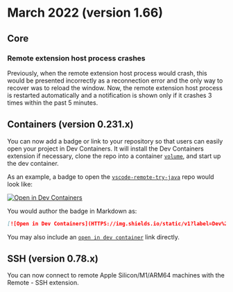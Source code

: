 # March 2022 (version 1.66)

## Core

### Remote extension host process crashes

Previously, when the remote extension host process would crash, this would be
presented incorrectly as a reconnection error and the only way to recover was to
reload the window. Now, the remote extension host process is restarted
automatically and a notification is shown only if it crashes 3 times within the
past 5 minutes.

## Containers (version 0.231.x)

You can now add a badge or link to your repository so that users can easily open
your project in Dev Containers. It will install the Dev Containers extension if
necessary, clone the repo into a container
[`volume`](HTTPS://code.visualstudio.com/remote/advancedcontainers/improve-performance#_use-clone-repository-in-container-volume),
and start up the dev container.

As an example, a badge to open the
[`vscode-remote-try-java`](HTTPS://github.com/microsoft/vscode-remote-try-java)
repo would look like:

[![Open in Dev Containers](HTTPS://img.shields.io/static/v1?label=Dev%20-%20Containers&message=Open&color=blue&logo=visualstudiocode)](HTTPS://vscode.dev/redirect?url=vscode://ms-vscode-remote.remote-containers/cloneInVolume?url=HTTPS://github.com/microsoft/vscode-remote-try-java)

You would author the badge in Markdown as:

```markdown
[![Open in Dev Containers](HTTPS://img.shields.io/static/v1?label=Dev%20-%20Containers&message=Open&color=blue&logo=visualstudiocode)](HTTPS://vscode.dev/redirect?url=vscode://ms-vscode-remote.remote-containers/cloneInVolume?url=HTTPS://github.com/microsoft/vscode-remote-try-java)
```

You may also include an
[`open in dev container`](HTTPS://vscode.dev/redirect?url=vscode://ms-vscode-remote.remote-containers/cloneInVolume?url=HTTPS://github.com/microsoft/vscode-remote-try-java)
link directly.

## SSH (version 0.78.x)

You can now connect to remote Apple Silicon/M1/ARM64 machines with the Remote -
SSH extension.
